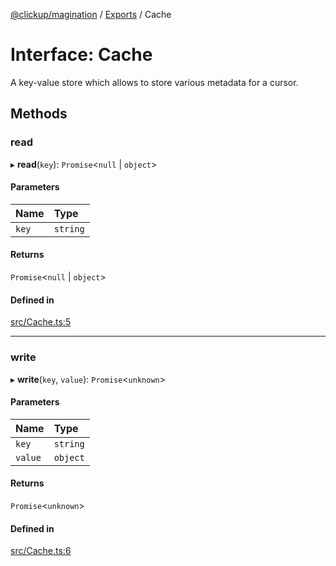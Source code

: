 [@clickup/magination](../README.md) / [Exports](../modules.md) / Cache

# Interface: Cache

A key-value store which allows to store various metadata for a cursor.

## Methods

### read

▸ **read**(`key`): `Promise`\<``null`` \| `object`\>

#### Parameters

| Name | Type |
| :------ | :------ |
| `key` | `string` |

#### Returns

`Promise`\<``null`` \| `object`\>

#### Defined in

[src/Cache.ts:5](https://github.com/clickup/magination/blob/master/src/Cache.ts#L5)

___

### write

▸ **write**(`key`, `value`): `Promise`\<`unknown`\>

#### Parameters

| Name | Type |
| :------ | :------ |
| `key` | `string` |
| `value` | `object` |

#### Returns

`Promise`\<`unknown`\>

#### Defined in

[src/Cache.ts:6](https://github.com/clickup/magination/blob/master/src/Cache.ts#L6)
